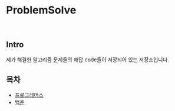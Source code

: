 # ProblemSolve
<br/>

## Intro
제가 해결한 알고리즘 문제들의 해답 code들이 저장되어 있는 저장소입니다.
<br/>

## 목차
- [프로그레머스](./프로그래머스)
- [백준](./백준)

